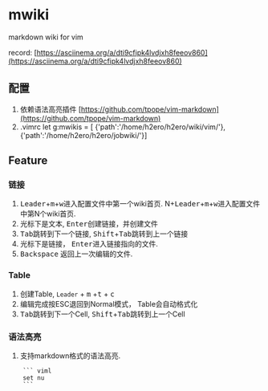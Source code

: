 # mwiki
markdown wiki for vim 

record: [https://asciinema.org/a/dti9cfipk4lvdjxh8feeov860](https://asciinema.org/a/dti9cfipk4lvdjxh8feeov860)

## 配置
1. 依赖语法高亮插件 [https://github.com/tpope/vim-markdown](https://github.com/tpope/vim-markdown)
2. .vimrc 
    let g:mwikis = [ {'path':'/home/h2ero/h2ero/wiki/vim/'}, {'path':'/home/h2ero/h2ero/jobwiki/'}]

## Feature

### 链接
1. <kbd>Leader</kbd>+<kbd>m</kbd>+<kbd>w</kbd>进入配置文件中第一个wiki首页. N+<kbd>Leader</kbd>+<kbd>m</kbd>+<kbd>w</kbd>进入配置文件中第N个wiki首页.
2. 光标下是文本, <kbd>Enter</kbd>创建链接，并创建文件
3. <kbd>Tab</kbd>跳转到下一个链接, <kbd>Shift</kbd>+<kbd>Tab</kbd>跳转到上一个链接
4. 光标下是链接， <kbd>Enter</kbd>进入链接指向的文件.
5. <kbd>Backspace</kbd> 返回上一次编辑的文件.

### Table
1. 创建Table, `Leader` + <kbd>m</kbd> +<kbd>t</kbd> + <kbd>c</kbd>
2. 编辑完成按ESC退回到Normal模式， Table会自动格式化
3. <kbd>Tab</kbd>跳转到下一个Cell, <kbd>Shift</kbd>+<kbd>Tab</kbd>跳转到上一个Cell

### 语法高亮

1. 支持markdown格式的语法高亮.
``` viml
    ``` viml
    set nu
    ```
```
